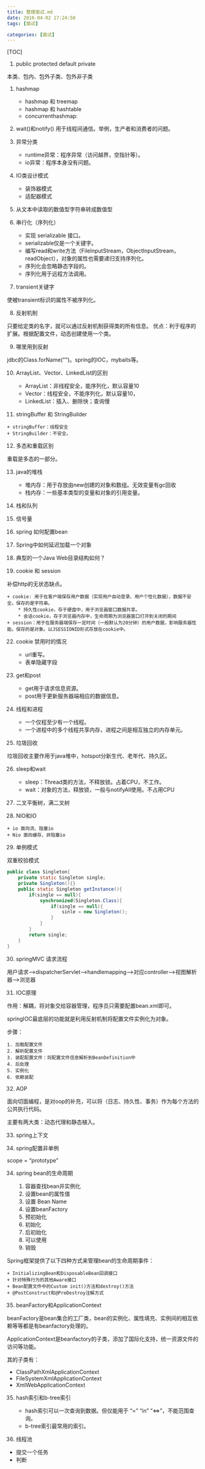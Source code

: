 ```yaml
---
title: 整理面试.md
date: 2016-04-02 17:24:58
tags: [面试]

categories: [面试]
---
```


[TOC]

<!--more-->

1. public protected default private

本类、包内、包外子类、包外非子类

1. hashmap

	+ hashmap 和 treemap
	+ hashmap 和 hashtable
	+ concurrenthashmap:[](http://www.infoq.com/cn/articles/ConcurrentHashMap/)

2. wait()和notify()
	用于线程间通信。举例，生产者和消费者的问题。

3. 异常分类

	+ runtime异常：程序异常（访问越界，空指针等）。
	+ io异常：程序本身没有问题。

4. IO类设计模式

	+ 装饰器模式
	+ 适配器模式

5. 从文本中读取的数值型字符串转成数值型

6. 串行化（序列化）

	+ 实现 serializable 接口。
	+ serializable仅是一个关键字。
	+ 编写read和write方法（FileInputStream，ObjectInputStream，readObject），对象的属性也需要递归支持序列化。
	+ 序列化会忽略静态字段的。
	+ 序列化用于远程方法调用。

7. transient关键字

使被transient标识的属性不被序列化。

8. 反射机制

只要给定类的名字，就可以通过反射机制获得类的所有信息。
优点：利于程序的扩展。根据配置文件，动态创建使用一个类。

9. 哪里用到反射

jdbc的Class.forName("")。spring的IOC，mybaits等。

10. ArrayList、Vector、LinkedList的区别

	+ ArrayList：非线程安全，能序列化，默认容量10
	+ Vector：线程安全，不能序列化，默认容量10，
	+ LinkedList：插入、删除快；查询慢

11.  stringBuffer 和 StringBuilder

	+ stringBuffer：线程安全
	+ StringBuilder：不安全。

12. 多态和重载区别

重载是多态的一部分。

13. java的堆栈

	+ 堆内存：用于存放由new创建的对象和数组。无效变量有gc回收
	+ 栈内存：一些基本类型的变量和对象的引用变量。

14. 栈和队列


15. 信号量


16. spring 如何配置bean


17. Spring中如何延迟加载一个对象


20. 典型的一个Java Web目录结构如何？


21. cookie 和 session

补偿http的无状态缺点。

	+ cookie: 用于在客户端保存用户数据（实现用户自动登录、用户个性化数据），数据不安全。保存的是字符串。
		* 持久性cookie，存于硬盘中，用于浏览器窗口数据共享。
		* 会话cookie，存于浏览器内存中，生命周期为浏览器窗口打开到关闭的期间
	+ session：用于在服务器端保存一定时间（一般默认为20分钟）的用户数据，影响服务器性能。保存的是对象。以JSESSIONID形式存放在cookie中。

22. cookie 禁用时的情况

	+ url重写。
	+ 表单隐藏字段

23. get和post

	+ get用于请求信息资源。
	+ post用于更新服务器端相应的数据信息。

24. 线程和进程

	+ 一个仅程至少有一个线程。
	+ 一个进程中的多个线程共享内存，进程之间是相互独立的内存单元。

25. 垃圾回收

垃圾回收主要作用于java堆中，hotspot分新生代、老年代、持久区。

26. sleep和wait

	+ sleep：Thread类的方法，不释放锁。占着CPU，不工作。
	+ wait：对象的方法，释放锁，一般与notifyAll使用。不占用CPU

27.  二叉平衡树，满二叉树

28.  NIO和IO

	+ io 面向流、阻塞io
	+ Nio 面向缓存、非阻塞io

29. 单例模式

双重校验模式

```java
public class Singleton{
	private static Singleton single;
	private Singleton(){}
	public static Singleton getInstance(){
		if(single == null){
			synchronized(Singleton.Class){
				if(single == null){
					sinle = new Singleton();
				}
			}
		}
		return single;
	}
}
```

30. springMVC 请求流程

用户请求-->dispatcherServlet-->handlemapping-->对应controller-->视图解析器-->浏览器

31. IOC原理

作用：解耦，将对象交给容器管理，程序员只需要配置bean.xml即可。

springIOC最底层的功能就是利用反射机制将配置文件实例化为对象。

步骤：

	1. 加载配置文件
	2. 解析配置文件
	3. 装配配置文件：将配置文件信息解析到BeanDefinition中
	4. 后处理
	5. 实例化
	6. 依赖装配

32. AOP

面向切面编程，是对oop的补充，可以将（日志、持久性、事务）作为每个方法的公共执行代码。

主要有两大类：动态代理和静态植入。

33. spring上下文


34. spring配置非单例

scope = “prototype”

34. spring bean的生命周期

	1. 容器查找bean并实例化
	2. 设置bean的属性值
	3. 设置 Bean Name
	4. 设置beanFactory
	5. 预初始化
	6. 初始化
	7. 后初始化
	8. 可以使用
	9. 销毁

Spring框架提供了以下四种方式来管理bean的生命周期事件：

	+ InitializingBean和DisposableBean回调接口
	+ 针对特殊行为的其他Aware接口
	+ Bean配置文件中的Custom init()方法和destroy()方法
	+ @PostConstruct和@PreDestroy注解方式

35. beanFactory和ApplicationContext

beanFactory是bean集合的工厂类，bean的实例化、属性填充、实例间的相互依赖等等都是有beanfactory处理的。

ApplicationContext是beanfactory的子类，添加了国际化支持，统一资源文件的访问等功能。

其的子类有：
- ClassPathXmlApplicationContext
- FileSystemXmlApplicationContext
- XmlWebApplicationContext

35. hash索引和b-tree索引

	+ hash索引可以一次查询到数据。但仅能用于 “=” “in” “<=>”，不能范围查询。
	+ b-tree索引最常用的索引。

36. 线程池

- 提交一个任务
- 判断